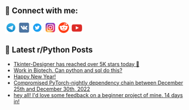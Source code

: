 ## 🔎 Connect with me:
[<img src="https://github.com/bullbesh/bullbesh/blob/main/images/Telegram.png" width="32" height="32" />](https://t.me/bullbesh)
[<img src="https://github.com/bullbesh/bullbesh/blob/main/images/VK.png" width="32" height="32" />](https://vk.com/bullbesh)
[<img src="https://github.com/bullbesh/bullbesh/blob/main/images/Twitter.png" width="32" height="32" />](https://twitter.com/bullbesh1)
[<img src="https://github.com/bullbesh/bullbesh/blob/main/images/Instagram.png" width="32" height="32" />](https://www.instagram.com/bullbesh)
[<img src="https://github.com/bullbesh/bullbesh/blob/main/images/Reddit.png" width="32" height="32" />](https://www.reddit.com/user/bullbesh)
[<img src="https://github.com/bullbesh/bullbesh/blob/main/images/YouTube.png" width="32" height="32" />](https://www.youtube.com/channel/UCtfjRs6uzgq5mfm8S06WTcg)

## 📕 Latest r/Python Posts
<!-- BLOG-POST-LIST:START -->
- [Tkinter-Designer has reached over 5K stars today 🚀](https://www.reddit.com/r/Python/comments/100ckfr/tkinterdesigner_has_reached_over_5k_stars_today/)
- [Work in Biotech. Can python and sql do this?](https://www.reddit.com/r/Python/comments/100b56q/work_in_biotech_can_python_and_sql_do_this/)
- [Happy New Year!](https://www.reddit.com/r/Python/comments/100auvr/happy_new_year/)
- [Compromised PyTorch-nightly dependency chain between December 25th and December 30th, 2022](https://www.reddit.com/r/Python/comments/100afke/compromised_pytorchnightly_dependency_chain/)
- [hey all! I&#39;d love some feedback on a beginner project of mine. 14 days in!](https://www.reddit.com/r/Python/comments/100abad/hey_all_id_love_some_feedback_on_a_beginner/)
<!-- BLOG-POST-LIST:END -->
